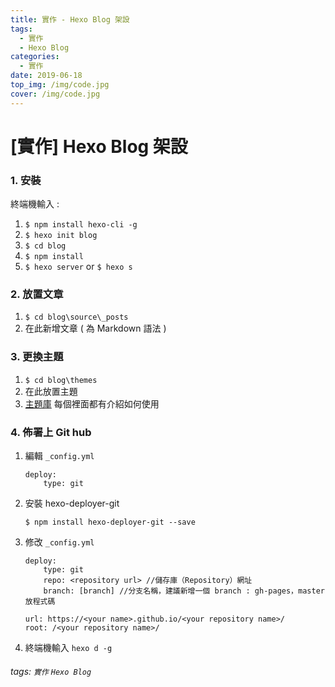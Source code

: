 ```yaml
---
title: 實作 - Hexo Blog 架設
tags:
  - 實作
  - Hexo Blog
categories:
  - 實作
date: 2019-06-18
top_img: /img/code.jpg
cover: /img/code.jpg
---
```

# [實作] Hexo Blog 架設

### 1. 安裝

終端機輸入 :

1. `$ npm install hexo-cli -g`
2. `$ hexo init blog`
3. `$ cd blog`
4. `$ npm install`
5. `$ hexo server` or `$ hexo s`

### 2. 放置文章

1. `$ cd blog\source\_posts`
2. 在此新增文章 ( 為 Markdown 語法 )

### 3. 更換主題

1. `$ cd blog\themes`
2. 在此放置主題
3. [主題庫](https://hexo.io/themes/) 每個裡面都有介紹如何使用

### 4. 佈署上 Git hub

1. 編輯 `_config.yml`

    ```
    deploy:
        type: git
    ```

2. 安裝 hexo-deployer-git

    ```
    $ npm install hexo-deployer-git --save
    ```

3. 修改 `_config.yml`

    ```
    deploy:
        type: git
        repo: <repository url> //儲存庫（Repository）網址
        branch: [branch] //分支名稱，建議新增一個 branch : gh-pages，master 放程式碼
    ```

    ```
    url: https://<your name>.github.io/<your repository name>/
    root: /<your repository name>/
    ```

4. 終端機輸入 `hexo d -g`

###### tags: `實作` `Hexo Blog`